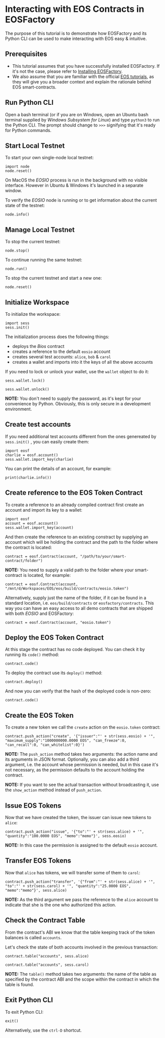 # Interacting with EOS Contracts in EOSFactory 

The purpose of this tutorial is to demonstrate how EOSFactory and its Python CLI can be used to make interacting with EOS easy & intuitive.

## Prerequisites

* This tutorial assumes that you have successfully installed EOSFactory. If it's not the case, please refer to [Installing EOSFactory](01.InstallingEOSFactory.html).
* We also assume that you are familiar with the official [EOS tutorials](https://github.com/EOSIO/eos/wiki/Tutorial-Getting-Started-With-Contracts), as they will give you a broader context and explain the rationale behind EOS smart-contracts.

## Run Python CLI

Open a bash terminal (or if you are on Windows, open an Ubuntu bash terminal supplied by *Windows Subsystem for Linux*) and type `python3` to run the Python CLI. The prompt should change to `>>>` signifying that it's ready for Python commands.

## Start Local Testnet

To start your own single-node local testnet:

```
import node
node.reset()
```

On MacOS the *EOSIO* process is run in the background with no visible interface. However in Ubuntu & Windows it's launched in a separate window.

To verify the *EOSIO* node is running or to get information about the current state of the testnet:

```
node.info()
```

## Manage Local Testnet

To stop the current testnet:

```
node.stop()
```

To continue running the same testnet:

```
node.run()
```

To stop the current testnet and start a new one:

```
node.reset()
```

## Initialize Workspace

To initialize the workspace:

```
import sess
sess.init()
```

The initialization process does the following things:

* deploys the *Bios* contract
* creates a reference to the default `eosio` account
* creates several test accounts: `alice`, `bob` & `carol`
* creates a wallet and imports into it the keys of all the above accounts

If you need to lock or unlock your wallet, use the `wallet` object to do it:

```
sess.wallet.lock()
```

```
sess.wallet.unlock()
```

**NOTE:** You don't need to supply the password, as it's kept for your convenience by Python. Obviously, this is  only secure in a development environment.

## Create test accounts

If you need additional test accounts different from the ones genereated by `sess.init()` , you can easily create them:

```
import eosf
charlie = eosf.account()
sess.wallet.import_key(charlie)
```

You can print the details of an account, for example:

```
print(charlie.info())
```

## Create reference to the EOS Token Contract

To create a reference to an already compiled contract first create an account and import its key to a wallet:

```
import eosf
account = eosf.account()
sess.wallet.import_key(account)
```

And then create the reference to an existing constract by supplying an account which will be holding the contract and the path to the folder where the contract is located:

```
contract = eosf.Contract(account, "/path/to/your/smart-contract/folder")
```

**NOTE:** You need to supply a valid path to the folder where your smart-contract is located, for example:

```
contract = eosf.Contract(account, "/mnt/d/Workspaces/EOS/eos/build/contracts/eosio.token")
```

Alternatively, supply just the name of the folder, if it can be found in a standard location, i.e. `eos/build/contracts` or `eosfactory/contracts`. This way you can have an easy access to all demo contracts that are shipped with both *EOSIO* and EOSFactory:

```
contract = eosf.Contract(account, "eosio.token")
```

## Deploy the EOS Token Contract

At this stage the contract has no code deployed. You can check it by running its `code()` method:

```
contract.code()
```

To deploy the contract use its `deploy()` method:

```
contract.deploy()
```

And now you can verify that the hash of the deployed code is non-zero:

```
contract.code()
```

## Create the EOS Token

To create a new token we call the `create` action on the `eosio.token` contract:

```
contract.push_action("create", '{"issuer":"' + str(sess.eosio) + '", "maximum_supply":"1000000000.0000 EOS", "can_freeze":0, "can_recall":0, "can_whitelist":0}')
```

**NOTE:** The `push_action` method takes two arguments: the action name and its arguments in JSON format. Optionally, you can also add a third argument, i.e. the account whose permission is needed, but in this case it's not necessary, as the permission defaults to the account holding the contract.

**NOTE:** If you want to see the actual transaction without broadcasting it, use the `show_action` method instead of `push_action`.

## Issue EOS Tokens

Now that we have created the token, the issuer can issue new tokens to `alice`:

```
contract.push_action("issue", '{"to":"' + str(sess.alice) + '", "quantity":"100.0000 EOS", "memo":"memo"}', sess.eosio)
```

**NOTE:** In this case the permission is assigned to the default `eosio` account.

## Transfer EOS Tokens

Now that `alice` has tokens, we will transfer some of them to `carol`: 

```
contract.push_action("transfer", '{"from":"' + str(sess.alice) + '", "to":"' + str(sess.carol) + '", "quantity":"25.0000 EOS", "memo":"memo"}', sess.alice)
```

**NOTE:** As the third argument we pass the reference to the `alice` account to indicate that she is the one who authorized this action.

## Check the Contract Table

From the contract's ABI we know that the table keeping track of the token balances is called `accounts`.

Let's check the state of both accounts involved in the previous transaction:

```
contract.table("accounts", sess.alice)
```

```
contract.table("accounts", sess.carol)
```

**NOTE:** The `table()` method takes two arguments: the name of the table as specified by the contract ABI and the scope within the contract in which the table is found.

## Exit Python CLI

To exit Python CLI:

```
exit()
```

Alternatively, use the `ctrl-D` shortcut.